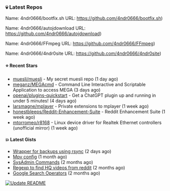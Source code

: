 ### :skull:  Latest Repos

Name: 4ndr0666/bootfix.sh
URL: https://github.com/4ndr0666/bootfix.sh)

Name: 4ndr0666/autojdownload
URL: https://github.com/4ndr0666/autojdownload)

Name: 4ndr0666/FFmpeg
URL: https://github.com/4ndr0666/FFmpeg)

Name: 4ndr0666/4ndr0site
URL: https://github.com/4ndr0666/4ndr0site)


#### ⭐ Recent Stars

- [muesli/muesli](https://github.com/muesli/muesli) - My secret muesli repo (1 day ago)
- [meganz/MEGAcmd](https://github.com/meganz/MEGAcmd) - Command Line Interactive and Scriptable Application to access MEGA (3 days ago)
- [openai/plugins-quickstart](https://github.com/openai/plugins-quickstart) - Get a ChatGPT plugin up and running in under 5 minutes! (4 days ago)
- [larsmagne/mplayer](https://github.com/larsmagne/mplayer) - Private extensions to mplayer (1 week ago)
- [honestbleeps/Reddit-Enhancement-Suite](https://github.com/honestbleeps/Reddit-Enhancement-Suite) - Reddit Enhancement Suite (1 week ago)
- [mtorromeo/r8168](https://github.com/mtorromeo/r8168) - Linux device driver for Realtek Ethernet controllers (unofficial mirror) (1 week ago)

#### :boom: Latest Gists

- [Wrapper for backups using rsync](https://gist.github.com/3362509f90976becb3b1442c29ae6117) (2 days ago)
- [Mpv config](https://gist.github.com/3b374e66eeb82b8d049b9fb70c5f2b16) (1 month ago)
- [SysAdmin Commands](https://gist.github.com/cc2c3e025404fd8c30ffa4bbdf21b26f) (2 months ago)
- [Regexp to find HQ videos from reddit](https://gist.github.com/17861fde61b7e817543c68b552f1658c) (2 months ago)
- [Google Search Operators](https://gist.github.com/2eef7f425e61110e8f1eb2232a918fb9) (2 months ago)

[![Update README](https://github.com/4ndr0666/4ndr0666/actions/workflows/readme-scribe.yml/badge.svg?branch=master)](https://github.com/4ndr0666/4ndr0666/actions/workflows/readme-scribe.yml)

